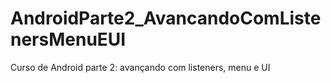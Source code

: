 # AndroidParte2_AvancandoComListenersMenuEUI
Curso de  Android parte 2: avançando com listeners, menu e UI
